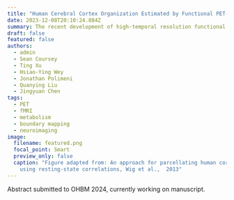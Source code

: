 ```yaml
---
title: "Human Cerebral Cortex Organization Estimated by Functional PET-FDG Metabolic Connectivity"
date: 2023-12-08T20:10:24.884Z
summary: The recent development of high-temporal resolution functional PET (fPET) introduces an emerging focus on "metabolic connectivity (MC)" , providing a complementary perspective to the hemodynamic-based "functional connectivity (FC)" assessed by fMRI. In this study, we applied a connectivity gradient-based analytical scheme on a resting-state simultaneous fPET-fMRI dataset, aiming to characterize the detailed cortical organization of fPET-derived MC and understand how it differs from the fMRI-derived functional network structures.
draft: false
featured: false
authors:
  - admin
  - Sean Coursey
  - Ting Xu
  - Hsiao-Ying Wey
  - Jonathan Polimeni
  - Quanying Liu
  - Jingyuan Chen
tags:
  - PET
  - fMRI
  - metabolism
  - boundary mapping
  - neuroimaging
image:
  filename: featured.png
  focal_point: Smart
  preview_only: false
  caption: "Figure adapted from: An approach for parcellating human cortical areas
    using resting-state correlations, Wig et al.,  2013"
---
```

Abstract submitted to OHBM 2024, currently working on manuscript.